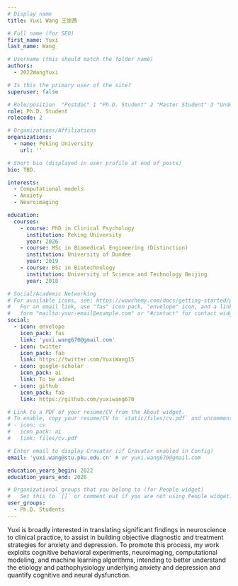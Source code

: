 ```yaml
---
# Display name
title: Yuxi Wang 王愉茜

# Full name (for SEO)
first_name: Yuxi
last_name: Wang

# Username (this should match the folder name)
authors:
  - 2022WangYuxi

# Is this the primary user of the site?
superuser: false

# Role/position  "Postdoc" 1 "Ph.D. Student" 2 "Master Student" 3 "Undergradute Student" 4
role: Ph.D. Student
rolecode: 2

# Organizations/Affiliations
organizations:
  - name: Peking University
    url: ''

# Short bio (displayed in user profile at end of posts)
bio: TBD.

interests:
  - Computational models
  - Anxiety
  - Neuroimaging

education:
  courses:
    - course: PhD in Clinical Psychology
      institution: Peking University
      year: 2026
    - course: MSc in Biomedical Engineering (Distinction)
      institution: University of Dundee
      year: 2019
    - course: BSc in Biotechnology
      institution: University of Science and Technology Beijing
      year: 2018

# Social/Academic Networking
# For available icons, see: https://wowchemy.com/docs/getting-started/page-builder/#icons
#   For an email link, use "fas" icon pack, "envelope" icon, and a link in the
#   form "mailto:your-email@example.com" or "#contact" for contact widget.
social:
  - icon: envelope
    icon_pack: fas
    link: 'yuxi.wang670@gmail.com'
  - icon: twitter
    icon_pack: fab
    link: https://twitter.com/YuxiWang15
  - icon: google-scholar
    icon_pack: ai
    link: To be added
  - icon: github
    icon_pack: fab
    link: https://github.com/yuxiwang670

# Link to a PDF of your resume/CV from the About widget.
# To enable, copy your resume/CV to `static/files/cv.pdf` and uncomment the lines below.
# - icon: cv
#   icon_pack: ai
#   link: files/cv.pdf

# Enter email to display Gravatar (if Gravatar enabled in Config)
email: 'yuxi.wang@stu.pku.edu.cn' # or yuxi.wang670@gmail.com

education_years_begin: 2022
education_years_end: 2026

# Organizational groups that you belong to (for People widget)
#   Set this to `[]` or comment out if you are not using People widget.
user_groups:
  - Ph.D. Students
---
```


Yuxi is broadly interested in translating significant findings in neuroscience to clinical practice, to assist in building objective diagnostic and treatment strategies for anxiety and depression. To promote this process, my work exploits cognitive behavioral experiments, neuroimaging, computational modeling, and machine learning algorithms, intending to better understand the etiology and pathophysiology underlying anxiety and depression and quantify cognitive and neural dysfunction.
